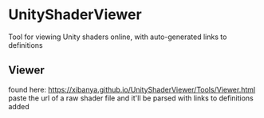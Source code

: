 # UnityShaderViewer
Tool for viewing Unity shaders online, with auto-generated links to definitions

## Viewer
found here: https://xibanya.github.io/UnityShaderViewer/Tools/Viewer.html
paste the url of a raw shader file and it'll be parsed with links to definitions added
